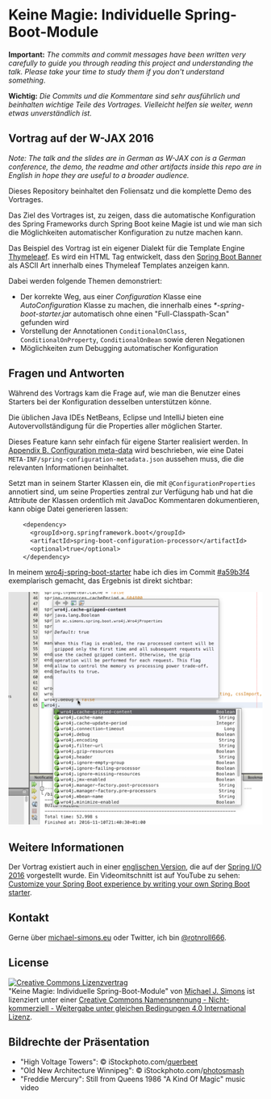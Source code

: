 # Keine Magie: Individuelle Spring-Boot-Module

**Important:** _The commits and commit messages have been written very carefully to guide you through reading this project and understanding the talk. Please take your time to study them if you don't understand something_.

**Wichtig:** _Die Commits und die Kommentare sind sehr ausführlich und beinhalten  wichtige Teile des Vortrages. Vielleicht helfen sie weiter, wenn etwas unverständlich ist._

## Vortrag auf der W-JAX 2016

_Note: The talk and the slides are in German as W-JAX con is a German conference, the demo, the readme and other artifacts inside this repo are in English in hope they are useful to a broader audience._

Dieses Repository beinhaltet den Foliensatz und die komplette Demo des Vortrages.

Das Ziel des Vortrages ist, zu zeigen, dass die automatische Konfiguration des Spring Frameworks durch Spring Boot keine Magie ist und wie man sich die Möglichkeiten automatischer Konfiguration zu nutze machen kann.

Das Beispiel des Vortrag ist ein eigener Dialekt für die Template Engine [Thymeleaef](http://www.thymeleaf.org). Es wird ein HTML Tag entwickelt, dass den [Spring Boot Banner](http://docs.spring.io/spring-boot/docs/current/reference/htmlsingle/#boot-features-banner) als ASCII Art innerhalb eines Thymeleaf Templates anzeigen kann.

Dabei werden folgende Themen demonstriert:

* Der korrekte Weg, aus einer _Configuration_ Klasse eine _AutoConfiguration_ Klasse zu machen, die innerhalb eines _*-spring-boot-starter.jar_ automatisch ohne einen "Full-Classpath-Scan" gefunden wird
* Vorstellung der Annotationen `ConditionalOnClass`, `ConditionalOnProperty`, `ConditionalOnBean` sowie deren Negationen
* Möglichkeiten zum Debugging automatischer Konfiguration

## Fragen und Antworten

Während des Vortrags kam die Frage auf, wie man die Benutzer eines Starters bei der Konfiguration desselben unterstützen könne. 

Die üblichen Java IDEs NetBeans, Eclipse und IntelliJ bieten eine Autovervollständigung für die Properties aller möglichen Starter.

Dieses Feature kann sehr einfach für eigene Starter realisiert werden. In [Appendix B. Configuration meta-data](http://docs.spring.io/spring-boot/docs/current/reference/html/configuration-metadata.html) wird beschrieben, wie eine Datei `META-INF/spring-configuration-metadata.json` aussehen muss, die die relevanten Informationen beinhaltet.

Setzt man in seinem Starter Klassen ein, die mit `@ConfigurationProperties` annotiert sind, um seine Properties zentral zur Verfügung hab und hat die Attribute der Klassen ordentlich mit JavaDoc Kommentaren dokumentieren, kann obige Datei generieren lassen:

```
    <dependency>
      <groupId>org.springframework.boot</groupId>
      <artifactId>spring-boot-configuration-processor</artifactId>
      <optional>true</optional>
    </dependency>
```

In meinem [wro4j-spring-boot-starter](https://github.com/michael-simons/wro4j-spring-boot-starter) habe ich dies im Commit [#a59b3f4](https://github.com/michael-simons/wro4j-spring-boot-starter/commit/a59b3f4341825f83304c9db3e0daaddf9552096f) exemplarisch gemacht, das Ergebnis ist direkt sichtbar:

![Support of configuration properties](slides/documented-starter-properties.png)

## Weitere Informationen

Der Vortrag existiert auch in einer [englischen Version](https://github.com/michael-simons/springio2016), die auf der [Spring I/O 2016](http://www.springio.net) vorgestellt wurde. Ein Videomitschnitt ist auf YouTube zu sehen: [Customize your Spring Boot experience by writing your own Spring Boot starter](https://www.youtube.com/watch?v=wSWA63rZfGo).

## Kontakt

Gerne über [michael-simons.eu](http://michael-simons.eu) oder Twitter, ich bin [@rotnroll666](https://twitter.com/@rotnroll666).

## License

<a rel="license" href="http://creativecommons.org/licenses/by-nc-sa/4.0/"><img alt="Creative Commons Lizenzvertrag" style="border-width:0" src="https://i.creativecommons.org/l/by-nc-sa/4.0/88x31.png" /></a><br /><span xmlns:dct="http://purl.org/dc/terms/" property="dct:title">"Keine Magie: Individuelle Spring-Boot-Module"</span> von <a xmlns:cc="http://creativecommons.org/ns#" href="https://github.com/michael-simons/W-JAX2016" property="cc:attributionName" rel="cc:attributionURL">Michael J. Simons</a> ist lizenziert unter einer <a rel="license" href="http://creativecommons.org/licenses/by-nc-sa/4.0/">Creative Commons Namensnennung - Nicht-kommerziell - Weitergabe unter gleichen Bedingungen 4.0 International Lizenz</a>.

## Bildrechte der Präsentation

* "High Voltage Towers": © iStockphoto.com/[querbeet](http://www.istockphoto.com/portfolio/querbeet)
* "Old New Architecture Winnipeg": © iStockphoto.com/[photosmash](http://www.istockphoto.com/portfolio/photosmash)
* "Freddie Mercury": Still from Queens 1986 "A Kind Of Magic" music video
